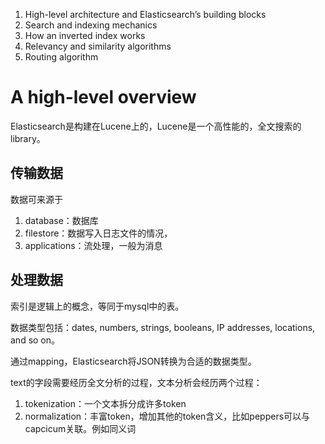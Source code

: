 1. High-level architecture and Elasticsearch’s building blocks
2. Search and indexing mechanics
3. How an inverted index works
4. Relevancy and similarity algorithms
5. Routing algorithm

# A high-level overview

Elasticsearch是构建在Lucene上的，Lucene是一个高性能的，全文搜索的library。


## 传输数据

数据可来源于

1. database：数据库
2. filestore：数据写入日志文件的情况，
3. applications：流处理，一般为消息



## 处理数据

索引是逻辑上的概念，等同于mysql中的表。

数据类型包括：dates, numbers, strings, booleans, IP addresses, locations, and so on。

通过mapping，Elasticsearch将JSON转换为合适的数据类型。



text的字段需要经历全文分析的过程，文本分析会经历两个过程：

1. tokenization：一个文本拆分成许多token
2. normalization：丰富token，增加其他的token含义，比如peppers可以与capcicum关联。例如同义词

